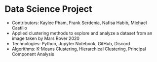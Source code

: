 # Data Science Project
- Contributors: Kaylee Pham, Frank Serdenia, Nafisa Habib, Michael Castillo
- Applied clustering methods to explore and analyze a dataset from an image taken by Mars Rover 2020
- Technologies: Python, Jupyter Notebook, GitHub, Discord
- Algorithms: K-Means Clustering, Hierarchical Clustering, Principal Component Analysis

